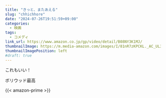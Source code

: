 ```yaml
---
title: "きっと、またあえる"
slug: "chhichhore"
date: "2024-07-26T19:51:59+09:00"
categories:
  - 映画
tags:
  - コメディ
link_url: https://www.amazon.co.jp/gp/video/detail/B08NY3K1MJ/
thumbnailImage: https://m.media-amazon.com/images/I/81nR7zKPCKL._AC_UL320_.jpg
thumbnailImagePosition: left
#draft: true
---
```

これもいい！
<!--more-->
ボリウッド最高

{{< amazon-prime >}}
